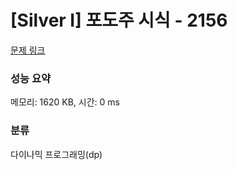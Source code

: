 # [Silver I] 포도주 시식 - 2156 

[문제 링크](https://www.acmicpc.net/problem/2156) 

### 성능 요약

메모리: 1620 KB, 시간: 0 ms

### 분류

다이나믹 프로그래밍(dp)

